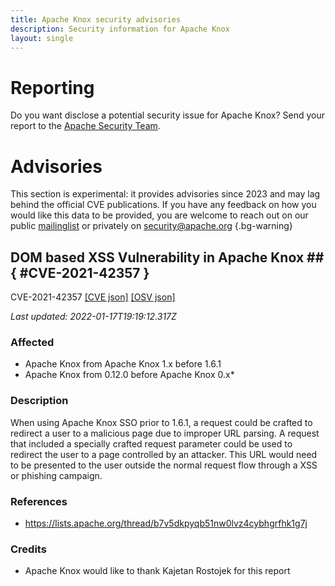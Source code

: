 ```yaml
---
title: Apache Knox security advisories
description: Security information for Apache Knox
layout: single
---
```


# Reporting

Do you want disclose a potential security issue for Apache Knox? Send your report to the [Apache Security Team](mailto:security@apache.org).

# Advisories

This section is experimental: it provides advisories since 2023 and may lag behind the official CVE publications. If you have any feedback on how you would like this data to be provided, you are welcome to reach out on our public [mailinglist](/mailinglist) or privately on [security@apache.org](mailto:security@apache.org)
{.bg-warning}

## DOM based XSS Vulnerability in Apache Knox ## { #CVE-2021-42357 }

CVE-2021-42357 [\[CVE json\]](./CVE-2021-42357.cve.json) [\[OSV json\]](./CVE-2021-42357.osv.json)



_Last updated: 2022-01-17T19:19:12.317Z_

### Affected

* Apache Knox from Apache Knox 1.x before 1.6.1
* Apache Knox from 0.12.0 before Apache Knox 0.x*


### Description

When using Apache Knox SSO prior to 1.6.1, a request could be crafted to redirect a user to a malicious page due to improper URL parsing.
A request that included a specially crafted request parameter could be used to redirect the user to a page controlled by an attacker. This URL would need to be presented to the user outside the normal request flow through a XSS or phishing campaign.

### References
* https://lists.apache.org/thread/b7v5dkpyqb51nw0lvz4cybhgrfhk1g7j


### Credits
* Apache Knox would like to thank Kajetan Rostojek for this report
